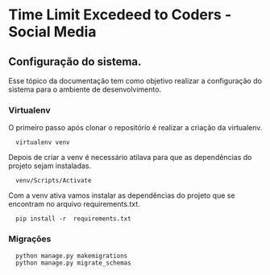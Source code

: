 # Time Limit Excedeed to Coders - Social Media

## Configuração do sistema.
Esse tópico da documentação tem como objetivo realizar a configuração do sistema para o ambiente de desenvolvimento.

### Virtualenv
O primeiro passo após clonar o repositório é realizar a criação da virtualenv.
```
  virtualenv venv
```
Depois de criar a venv é necessário atilava para que as dependências do projeto sejam instaladas.
```
  venv/Scripts/Activate
```
Com a venv ativa vamos instalar as dependências do projeto que se encontram no arquivo requirements.txt.
```
  pip install -r  requirements.txt
```

### Migrações
```
  python manage.py makemigrations
  python manage.py migrate_schemas
```
